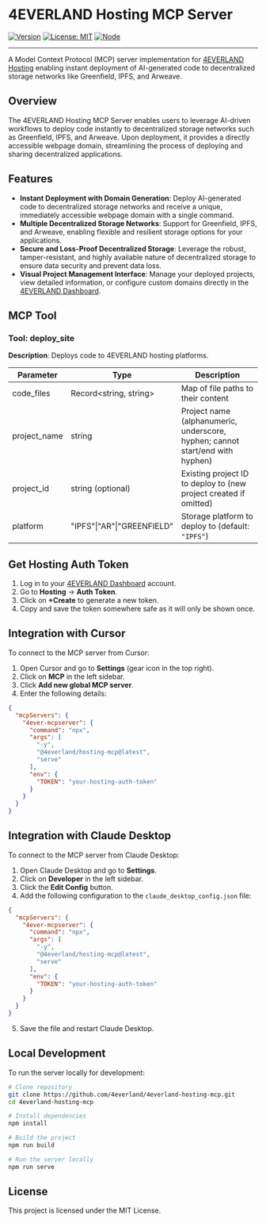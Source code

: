 # 4EVERLAND Hosting MCP Server

[![Version](https://img.shields.io/badge/version-0.1.3-blue.svg)](https://www.npmjs.com/package/@4everland/hosting-mcp)
[![License: MIT](https://img.shields.io/badge/License-MIT-yellow.svg)](https://opensource.org/licenses/MIT)
[![Node](https://img.shields.io/badge/node-%3E%3D20.12.2-green.svg)](https://nodejs.org/)

---

A Model Context Protocol (MCP) server implementation
for [4EVERLAND Hosting](https://docs.4everland.org/hositng/what-is-hosting) enabling instant deployment of AI-generated
code to decentralized storage networks like Greenfield, IPFS, and Arweave.

## Overview

The 4EVERLAND Hosting MCP Server enables users to leverage AI-driven workflows to deploy code instantly to decentralized
storage networks such as Greenfield, IPFS, and Arweave. Upon deployment, it provides a directly accessible webpage
domain, streamlining the process of deploying and sharing decentralized applications.

## Features

- **Instant Deployment with Domain Generation**: Deploy AI-generated code to decentralized storage networks and receive
  a unique, immediately accessible webpage domain with a single command.
- **Multiple Decentralized Storage Networks**: Support for Greenfield, IPFS, and Arweave, enabling flexible and
  resilient storage options for your applications.
- **Secure and Loss-Proof Decentralized Storage**: Leverage the robust, tamper-resistant, and highly available nature of
  decentralized storage to ensure data security and prevent data loss.
- **Visual Project Management Interface**: Manage your deployed projects, view detailed information, or configure custom
  domains directly in the [4EVERLAND Dashboard](https://dashboard.4everland.org/).

## MCP Tool

### Tool: deploy_site

**Description**: Deploys code to 4EVERLAND hosting platforms.

| Parameter    | Type                         | Description                                                                   |
|--------------|------------------------------|-------------------------------------------------------------------------------|
| code_files   | Record&lt;string, string&gt; | Map of file paths to their content                                            |
| project_name | string                       | Project name (alphanumeric, underscore, hyphen; cannot start/end with hyphen) |
| project_id   | string (optional)            | Existing project ID to deploy to (new project created if omitted)             |
| platform     | "IPFS"\|"AR"\|"GREENFIELD"   | Storage platform to deploy to (default: `"IPFS"`)                             |

## Get Hosting Auth Token

1. Log in to your [4EVERLAND Dashboard](https://dashboard.4everland.org/) account.
2. Go to **Hosting** -&gt; **Auth Token**.
3. Click on **+Create** to generate a new token.
4. Copy and save the token somewhere safe as it will only be shown once.

## Integration with Cursor

To connect to the MCP server from Cursor:

1. Open Cursor and go to **Settings** (gear icon in the top right).
2. Click on **MCP** in the left sidebar.
3. Click **Add new global MCP server**.
4. Enter the following details:

```json
{
  "mcpServers": {
    "4ever-mcpserver": {
      "command": "npx",
      "args": [
        "-y",
        "@4everland/hosting-mcp@latest",
        "serve"
      ],
      "env": {
        "TOKEN": "your-hosting-auth-token"
      }
    }
  }
}
```

## Integration with Claude Desktop

To connect to the MCP server from Claude Desktop:

1. Open Claude Desktop and go to **Settings**.
2. Click on **Developer** in the left sidebar.
3. Click the **Edit Config** button.
4. Add the following configuration to the `claude_desktop_config.json` file:

```json
{
  "mcpServers": {
    "4ever-mcpserver": {
      "command": "npx",
      "args": [
        "-y",
        "@4everland/hosting-mcp@latest",
        "serve"
      ],
      "env": {
        "TOKEN": "your-hosting-auth-token"
      }
    }
  }
}
```

5. Save the file and restart Claude Desktop.

## Local Development

To run the server locally for development:

```bash
# Clone repository
git clone https://github.com/4everland/4everland-hosting-mcp.git
cd 4everland-hosting-mcp

# Install dependencies
npm install

# Build the project
npm run build

# Run the server locally
npm run serve
```

## License

This project is licensed under the MIT License.